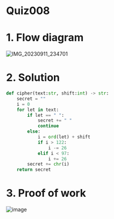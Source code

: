 # Quiz008

# 1. Flow diagram
![IMG_20230911_234701](https://github.com/AntGra25/unit1-CS24/assets/142757981/38ef87d2-7de1-4b24-aeb0-4d10c43f2669)

# 2. Solution
```.py
def cipher(text:str, shift:int) -> str:
    secret = ""
    i = 0
    for let in text:
        if let == " ":
            secret += " "
            continue
        else:
            i = ord(let) + shift
            if i > 122:
                i -= 26
            elif i < 97:
                i += 26
        secret += chr(i)
    return secret
```
# 3. Proof of work
![image](https://github.com/AntGra25/unit1-CS24/assets/142757981/8214ad6c-a753-4fc1-a908-f8807f7e2444)
